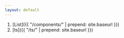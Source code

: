 ```yaml
---
layout: default
---
```


1. [List]({{ "/components/" | prepend: site.baseurl }})
1. [ts]({{ "/ts/" | prepend: site.baseurl }})
